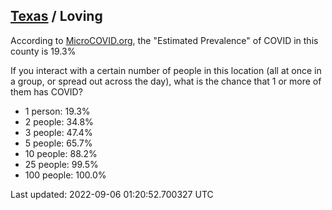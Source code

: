 
## [Texas](/united-states/texas) / Loving

According to [MicroCOVID.org](http://microcovid.org),
the "Estimated Prevalence" of COVID in this county is 19.3%

If you interact with a certain number of people in this location
(all at once in a group, or spread out across the day), what is the chance that
1 or more of them has COVID?

- 1 person: 19.3%
- 2 people: 34.8%
- 3 people: 47.4%
- 5 people: 65.7%
- 10 people: 88.2%
- 25 people: 99.5%
- 100 people: 100.0%

Last updated: 2022-09-06 01:20:52.700327 UTC
